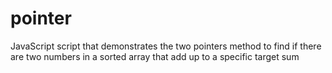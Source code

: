 # pointer
JavaScript script that demonstrates the two pointers method to find if there are two numbers in a sorted array that add up to a specific target sum
